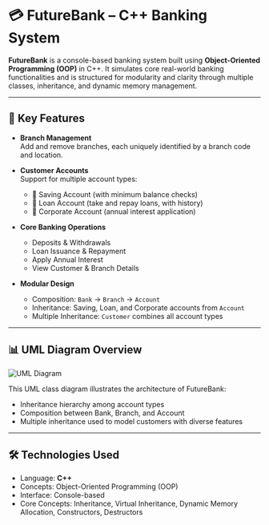 # 💳 FutureBank – C++ Banking System

**FutureBank** is a console-based banking system built using **Object-Oriented Programming (OOP)** in C++. It simulates core real-world banking functionalities and is structured for modularity and clarity through multiple classes, inheritance, and dynamic memory management.

---

## 🏦 Key Features

- **Branch Management**  
  Add and remove branches, each uniquely identified by a branch code and location.

- **Customer Accounts**  
  Support for multiple account types:
  - 🔹 Saving Account (with minimum balance checks)
  - 🔹 Loan Account (take and repay loans, with history)
  - 🔹 Corporate Account (annual interest application)

- **Core Banking Operations**
  - Deposits & Withdrawals
  - Loan Issuance & Repayment
  - Apply Annual Interest
  - View Customer & Branch Details

- **Modular Design**
  - Composition: `Bank` → `Branch` → `Account`
  - Inheritance: Saving, Loan, and Corporate accounts from `Account`
  - Multiple Inheritance: `Customer` combines all account types

---

## 📊 UML Diagram Overview

![UML Diagram](UML_Diagram.jpeg)

This UML class diagram illustrates the architecture of FutureBank:
- Inheritance hierarchy among account types
- Composition between Bank, Branch, and Account
- Multiple inheritance used to model customers with diverse features

---

## 🛠 Technologies Used

- Language: **C++**
- Concepts: Object-Oriented Programming (OOP)
- Interface: Console-based
- Core Concepts: Inheritance, Virtual Inheritance, Dynamic Memory Allocation, Constructors, Destructors
